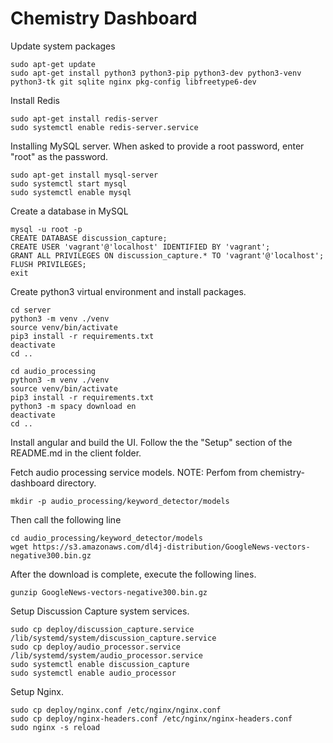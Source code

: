 # Chemistry Dashboard

Update system packages
```
sudo apt-get update
sudo apt-get install python3 python3-pip python3-dev python3-venv python3-tk git sqlite nginx pkg-config libfreetype6-dev
```

Install Redis
```
sudo apt-get install redis-server
sudo systemctl enable redis-server.service
```

Installing MySQL server.  When asked to provide a root password, enter "root" as the password.
```
sudo apt-get install mysql-server
sudo systemctl start mysql
sudo systemctl enable mysql
```

Create a database in MySQL
```
mysql -u root -p
CREATE DATABASE discussion_capture;
CREATE USER 'vagrant'@'localhost' IDENTIFIED BY 'vagrant';
GRANT ALL PRIVILEGES ON discussion_capture.* TO 'vagrant'@'localhost';
FLUSH PRIVILEGES;
exit
```

Create python3 virtual environment and install packages.
```
cd server
python3 -m venv ./venv
source venv/bin/activate
pip3 install -r requirements.txt
deactivate
cd ..

cd audio_processing
python3 -m venv ./venv
source venv/bin/activate
pip3 install -r requirements.txt
python3 -m spacy download en
deactivate
cd ..
```

Install angular and build the UI.
Follow the the "Setup" section of the README.md in the client folder.

Fetch audio processing service models.
NOTE: Perfom from chemistry-dashboard directory.
```
mkdir -p audio_processing/keyword_detector/models
```
Then call the following line
```
cd audio_processing/keyword_detector/models
wget https://s3.amazonaws.com/dl4j-distribution/GoogleNews-vectors-negative300.bin.gz
```
After the download is complete, execute the following lines.
```
gunzip GoogleNews-vectors-negative300.bin.gz
```

Setup Discussion Capture system services.
```
sudo cp deploy/discussion_capture.service /lib/systemd/system/discussion_capture.service
sudo cp deploy/audio_processor.service /lib/systemd/system/audio_processor.service
sudo systemctl enable discussion_capture
sudo systemctl enable audio_processor
```

Setup Nginx.
```
sudo cp deploy/nginx.conf /etc/nginx/nginx.conf
sudo cp deploy/nginx-headers.conf /etc/nginx/nginx-headers.conf
sudo nginx -s reload

```
